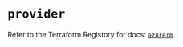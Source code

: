 # `provider`

Refer to the Terraform Registory for docs: [`azurerm`](https://registry.terraform.io/providers/hashicorp/azurerm/3.83.0/docs).
